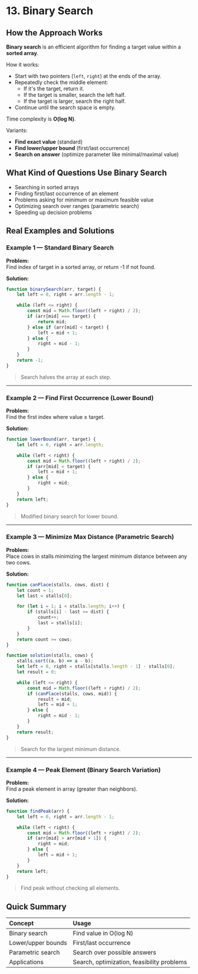 # 13. Binary Search

## How the Approach Works

**Binary search** is an efficient algorithm for finding a target value within a **sorted array**.

How it works:
- Start with two pointers (`left`, `right`) at the ends of the array.
- Repeatedly check the middle element:
  - If it's the target, return it.
  - If the target is smaller, search the left half.
  - If the target is larger, search the right half.
- Continue until the search space is empty.

Time complexity is **O(log N)**.

Variants:
- **Find exact value** (standard)
- **Find lower/upper bound** (first/last occurrence)
- **Search on answer** (optimize parameter like minimal/maximal value)

## What Kind of Questions Use Binary Search

- Searching in sorted arrays
- Finding first/last occurrence of an element
- Problems asking for minimum or maximum feasible value
- Optimizing search over ranges (parametric search)
- Speeding up decision problems

## Real Examples and Solutions

### Example 1 — Standard Binary Search

**Problem:**  
Find index of target in a sorted array, or return -1 if not found.

**Solution:**

```javascript
function binarySearch(arr, target) {
    let left = 0, right = arr.length - 1;

    while (left <= right) {
        const mid = Math.floor((left + right) / 2);
        if (arr[mid] === target) {
            return mid;
        } else if (arr[mid] < target) {
            left = mid + 1;
        } else {
            right = mid - 1;
        }
    }
    return -1;
}
```
> Search halves the array at each step.

---

### Example 2 — Find First Occurrence (Lower Bound)

**Problem:**  
Find the first index where value ≥ target.

**Solution:**

```javascript
function lowerBound(arr, target) {
    let left = 0, right = arr.length;

    while (left < right) {
        const mid = Math.floor((left + right) / 2);
        if (arr[mid] < target) {
            left = mid + 1;
        } else {
            right = mid;
        }
    }
    return left;
}
```
> Modified binary search for lower bound.

---

### Example 3 — Minimize Max Distance (Parametric Search)

**Problem:**  
Place cows in stalls minimizing the largest minimum distance between any two cows.

**Solution:**

```javascript
function canPlace(stalls, cows, dist) {
    let count = 1;
    let last = stalls[0];

    for (let i = 1; i < stalls.length; i++) {
        if (stalls[i] - last >= dist) {
            count++;
            last = stalls[i];
        }
    }
    return count >= cows;
}

function solution(stalls, cows) {
    stalls.sort((a, b) => a - b);
    let left = 0, right = stalls[stalls.length - 1] - stalls[0];
    let result = 0;

    while (left <= right) {
        const mid = Math.floor((left + right) / 2);
        if (canPlace(stalls, cows, mid)) {
            result = mid;
            left = mid + 1;
        } else {
            right = mid - 1;
        }
    }
    return result;
}
```
> Search for the largest minimum distance.

---

### Example 4 — Peak Element (Binary Search Variation)

**Problem:**  
Find a peak element in array (greater than neighbors).

**Solution:**

```javascript
function findPeak(arr) {
    let left = 0, right = arr.length - 1;

    while (left < right) {
        const mid = Math.floor((left + right) / 2);
        if (arr[mid] > arr[mid + 1]) {
            right = mid;
        } else {
            left = mid + 1;
        }
    }
    return left;
}
```
> Find peak without checking all elements.

## Quick Summary

| Concept | Usage |
|:--------|:------|
| Binary search | Find value in O(log N) |
| Lower/upper bounds | First/last occurrence |
| Parametric search | Search over possible answers |
| Applications | Search, optimization, feasibility problems |
